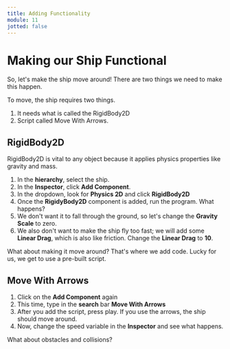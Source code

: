 ```yaml
---
title: Adding Functionality
module: 11
jotted: false
---
```


# Making our Ship Functional

So, let's make the ship move around!  There are two things we need to make this happen.

To move, the ship requires two things.  

1. It needs what is called the RigidBody2D
2. Script called Move With Arrows.

## RigidBody2D

RigidBody2D is vital to any object because it applies physics properties like gravity and mass.

1. In the **hierarchy**, select the ship.
2. In the **Inspector**, click **Add Component**.
3. In the dropdown, look for **Physics 2D** and click **RigidBody2D**
4. Once the **RigidyBody2D** component is added, run the program.  What happens?
5. We don't want it to fall through the ground, so let's change the **Gravity Scale** to zero.
6. We also don't want to make the ship fly too fast; we will add some **Linear Drag**, which is also like friction.  Change the **Linear Drag** to **10**. 

What about making it move around?  That's where we add code. Lucky for us, we get to use a pre-built script.

## Move With Arrows

1. Click on the **Add Component** again
2. This time, type in the **search** bar **Move With Arrows**
3. After you add the script, press play.  If you use the arrows, the ship should move around.
4. Now, change the speed variable in the **Inspector** and see what happens.

What about obstacles and collisions?

